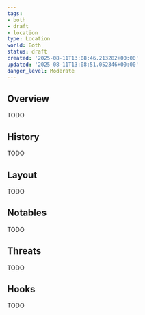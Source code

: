 ```yaml
---
tags:
- both
- draft
- location
type: Location
world: Both
status: draft
created: '2025-08-11T13:08:46.213282+00:00'
updated: '2025-08-11T13:08:51.052346+00:00'
danger_level: Moderate
---
```



## Overview

TODO
## History

TODO
## Layout

TODO
## Notables

TODO
## Threats

TODO
## Hooks

TODO
